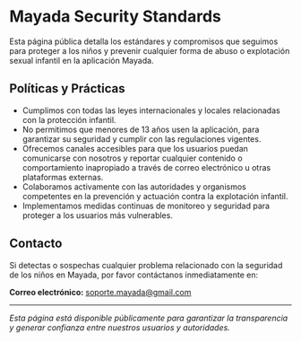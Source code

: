 # Mayada Security Standards

Esta página pública detalla los estándares y compromisos que seguimos para proteger a los niños y prevenir cualquier forma de abuso o explotación sexual infantil en la aplicación Mayada.

## Políticas y Prácticas

- Cumplimos con todas las leyes internacionales y locales relacionadas con la protección infantil.
- No permitimos que menores de 13 años usen la aplicación, para garantizar su seguridad y cumplir con las regulaciones vigentes.
- Ofrecemos canales accesibles para que los usuarios puedan comunicarse con nosotros y reportar cualquier contenido o comportamiento inapropiado a través de correo electrónico u otras plataformas externas.
- Colaboramos activamente con las autoridades y organismos competentes en la prevención y actuación contra la explotación infantil.
- Implementamos medidas continuas de monitoreo y seguridad para proteger a los usuarios más vulnerables.

## Contacto

Si detectas o sospechas cualquier problema relacionado con la seguridad de los niños en Mayada, por favor contáctanos inmediatamente en:

**Correo electrónico:** soporte.mayada@gmail.com

---

*Esta página está disponible públicamente para garantizar la transparencia y generar confianza entre nuestros usuarios y autoridades.*
